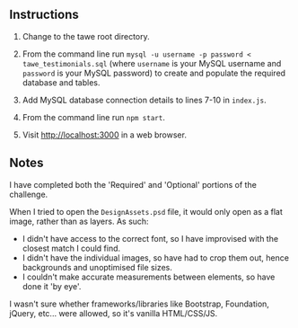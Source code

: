 Instructions
------------

1. Change to the tawe root directory.

2. From the command line run `mysql -u username -p password < tawe_testimonials.sql` (where `username` is your MySQL username and `password` is your MySQL password) to create and populate the required database and tables.

3. Add MySQL database connection details to lines 7-10 in `index.js`.

4. From the command line run `npm start`.

5. Visit [http://localhost:3000](http://localhost:3000) in a web browser.

Notes
-----
I have completed both the 'Required' and 'Optional' portions of the challenge.

When I tried to open the `DesignAssets.psd` file, it would only open as a flat image, rather than as layers. As such:

 - I didn't have access to the correct font, so I have improvised with the closest match I could find.
 - I didn't have the individual images, so have had to crop them out, hence backgrounds and unoptimised file sizes.
 - I couldn't make accurate measurements between elements, so have done it 'by eye'.

I wasn't sure whether frameworks/libraries like Bootstrap, Foundation, jQuery, etc... were allowed, so it's vanilla HTML/CSS/JS.

